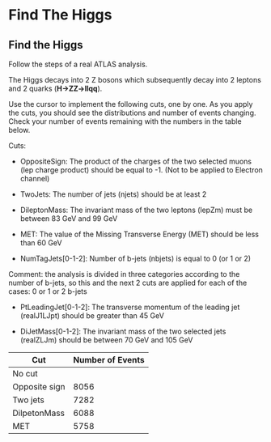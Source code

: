 # Find The Higgs

## Find the Higgs
Follow the steps of a real ATLAS analysis. 

The Higgs decays into 2 Z bosons which subsequently decay into 2 leptons and 2 quarks (**H->ZZ->llqq**).

Use the cursor to implement the following cuts, one by one.
As you apply the cuts, you should see the distributions and number of events changing.  Check your number of events remaining with the numbers in the table below.

Cuts:

* OppositeSign:  The product of the charges of the two selected muons (lep charge product)
should be equal to -1.  (Not to be applied to Electron channel)

* TwoJets:  The number of jets (njets) should be at least 2

* DileptonMass:  The invariant mass of the two leptons (lepZm) must be between 83 GeV and 99 GeV

* MET: The value of the Missing Transverse Energy (MET) should be less than 60 GeV

* NumTagJets[0-1-2]:  Number of b-jets (nbjets) is equal to 0 (or 1 or 2)

Comment: the analysis is divided in three categories according to the number of b-jets, so this and the next 2 cuts are applied for each of the cases: 0 or 1 or 2 b-jets

* PtLeadingJet[0-1-2]:  The transverse momentum of the leading jet (realJ1LJpt) should be greater than 45 GeV

* DiJetMass[0-1-2]:   The  invariant  mass  of  the  two  selected  jets  (realZLJm)  should  be between 70 GeV and 105 GeV


|Cut          | Number of Events     |
| -- | -- |
|No cut         |      |
|Opposite sign  | 8056 |
|Two jets       | 7282 |
|DilpetonMass   | 6088 |
|MET            | 5758 |




